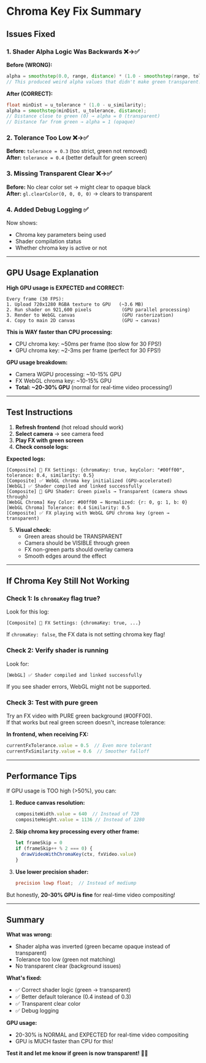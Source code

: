 # Chroma Key Fix Summary

## Issues Fixed

### 1. **Shader Alpha Logic Was Backwards** ❌→✅
**Before (WRONG):**
```glsl
alpha = smoothstep(0.0, range, distance) * (1.0 - smoothstep(range, tolerance, distance));
// This produced weird alpha values that didn't make green transparent!
```

**After (CORRECT):**
```glsl
float minDist = u_tolerance * (1.0 - u_similarity);
alpha = smoothstep(minDist, u_tolerance, distance);
// Distance close to green (0) → alpha = 0 (transparent)
// Distance far from green → alpha = 1 (opaque)
```

### 2. **Tolerance Too Low** ❌→✅
**Before:** `tolerance = 0.3` (too strict, green not removed)  
**After:** `tolerance = 0.4` (better default for green screen)

### 3. **Missing Transparent Clear** ❌→✅
**Before:** No clear color set → might clear to opaque black  
**After:** `gl.clearColor(0, 0, 0, 0)` → clears to transparent

### 4. **Added Debug Logging** ✅
Now shows:
- Chroma key parameters being used
- Shader compilation status
- Whether chroma key is active or not

---

## GPU Usage Explanation

**High GPU usage is EXPECTED and CORRECT:**

```
Every frame (30 FPS):
1. Upload 720x1280 RGBA texture to GPU   (~3.6 MB)
2. Run shader on 921,600 pixels           (GPU parallel processing)
3. Render to WebGL canvas                 (GPU rasterization)
4. Copy to main 2D canvas                 (GPU → canvas)
```

**This is WAY faster than CPU processing:**
- CPU chroma key: ~50ms per frame (too slow for 30 FPS!)
- GPU chroma key: ~2-3ms per frame (perfect for 30 FPS!)

**GPU usage breakdown:**
- Camera WGPU processing: ~10-15% GPU
- FX WebGL chroma key: ~10-15% GPU  
- **Total: ~20-30% GPU** (normal for real-time video processing!)

---

## Test Instructions

1. **Refresh frontend** (hot reload should work)
2. **Select camera** → see camera feed
3. **Play FX with green screen**
4. **Check console logs:**

**Expected logs:**
```
[Composite] 🎨 FX Settings: {chromaKey: true, keyColor: "#00ff00", tolerance: 0.4, similarity: 0.5}
[Composite] ✅ WebGL chroma key initialized (GPU-accelerated)
[WebGL] ✅ Shader compiled and linked successfully
[Composite] 🎨 GPU Shader: Green pixels → Transparent (camera shows through)
[WebGL Chroma] Key Color: #00ff00 → Normalized: {r: 0, g: 1, b: 0}
[WebGL Chroma] Tolerance: 0.4 Similarity: 0.5
[Composite] ✅ FX playing with WebGL GPU chroma key (green → transparent)
```

5. **Visual check:**
   - Green areas should be TRANSPARENT
   - Camera should be VISIBLE through green
   - FX non-green parts should overlay camera
   - Smooth edges around the effect

---

## If Chroma Key Still Not Working

### Check 1: Is `chromaKey` flag true?
Look for this log:
```
[Composite] 🎨 FX Settings: {chromaKey: true, ...}
```

If `chromaKey: false`, the FX data is not setting chroma key flag!

### Check 2: Verify shader is running
Look for:
```
[WebGL] ✅ Shader compiled and linked successfully
```

If you see shader errors, WebGL might not be supported.

### Check 3: Test with pure green
Try an FX video with PURE green background (#00FF00).  
If that works but real green screen doesn't, increase tolerance:

**In frontend, when receiving FX:**
```javascript
currentFxTolerance.value = 0.5  // Even more tolerant
currentFxSimilarity.value = 0.6  // Smoother falloff
```

---

## Performance Tips

If GPU usage is TOO high (>50%), you can:

1. **Reduce canvas resolution:**
   ```javascript
   compositeWidth.value = 640  // Instead of 720
   compositeHeight.value = 1136 // Instead of 1280
   ```

2. **Skip chroma key processing every other frame:**
   ```javascript
   let frameSkip = 0
   if (frameSkip++ % 2 === 0) {
     drawVideoWithChromaKey(ctx, fxVideo.value)
   }
   ```

3. **Use lower precision shader:**
   ```glsl
   precision lowp float;  // Instead of mediump
   ```

But honestly, **20-30% GPU is fine** for real-time video compositing!

---

## Summary

**What was wrong:**
- Shader alpha was inverted (green became opaque instead of transparent)
- Tolerance too low (green not matching)
- No transparent clear (background issues)

**What's fixed:**
- ✅ Correct shader logic (green → transparent)
- ✅ Better default tolerance (0.4 instead of 0.3)
- ✅ Transparent clear color
- ✅ Debug logging

**GPU usage:**
- 20-30% is NORMAL and EXPECTED for real-time video compositing
- GPU is MUCH faster than CPU for this!

**Test it and let me know if green is now transparent!** 🎨✨

